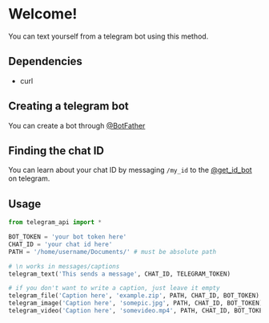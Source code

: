 # Welcome!
You can text yourself from a telegram bot using this method.

## Dependencies
- curl

## Creating a telegram bot
You can create a bot through [@BotFather](https://telegram.me/BotFather)

## Finding the chat ID
You can learn about your chat ID by messaging `/my_id` to the [@get_id_bot](https://telegram.me/get_id_bot) on telegram.

## Usage
```python
from telegram_api import *

BOT_TOKEN = 'your bot token here'
CHAT_ID = 'your chat id here'
PATH = '/home/username/Documents/' # must be absolute path

# \n works in messages/captions
telegram_text('This sends a message', CHAT_ID, TELEGRAM_TOKEN)

# if you don't want to write a caption, just leave it empty
telegram_file('Caption here', 'example.zip', PATH, CHAT_ID, BOT_TOKEN)
telegram_image('Caption here', 'somepic.jpg', PATH, CHAT_ID, BOT_TOKEN)
telegram_video('Caption here', 'somevideo.mp4', PATH, CHAT_ID, BOT_TOKEN)
```
